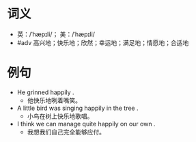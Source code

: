 # 词义
- 英：/ˈhæpɪli/； 美：/ˈhæpɪli/
- #adv 高兴地；快乐地；欣然；幸运地；满足地；情愿地；合适地
# 例句
- He grinned happily .
	- 他快乐地咧着嘴笑。
- A little bird was singing happily in the tree .
	- 小鸟在树上快乐地歌唱。
- I think we can manage quite happily on our own .
	- 我想我们自己完全能够应付。
